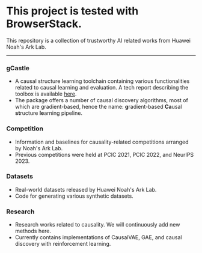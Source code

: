 # This project is tested with BrowserStack.

This repository is a collection of trustworthy AI related works from Huawei Noah's Ark Lab.  

---

### gCastle

- A causal structure learning toolchain containing various functionalities related to causal learning and evaluation. A tech report describing the toolbox is available [here](https://arxiv.org/abs/2111.15155).
- The package offers a number of causal discovery algorithms, most of which are gradient-based, hence the name: **g**radient-based **Ca**usal **st**ructure **le**arning pipeline.

### Competition

- Information and baselines for causality-related competitions arranged by Noah's Ark Lab.
- Previous competitions were held at PCIC 2021, PCIC 2022, and NeurIPS 2023.

### Datasets

- Real-world datasets released by Huawei Noah's Ark Lab.
- Code for generating various synthetic datasets.

### Research 
 
- Research works related to causality. We will continuously add new methods here.
- Currently contains implementations of CausalVAE, GAE, and causal discovery with reinforcement learning.
